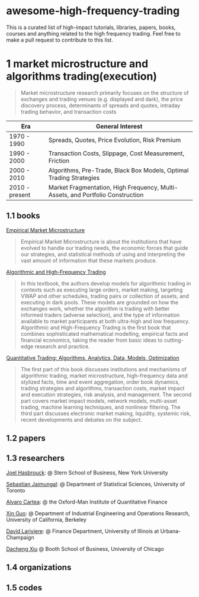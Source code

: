 # awesome-high-frequency-trading

This is a curated list of high-impact tutorials, libraries, papers, books, courses and anything related to the high frequency trading. Feel free to make a pull request to contribute to this list.

# 1 market microstructure and algorithms trading(execution)

> Market microstructure research primarily focuses on the structure of exchanges and trading venues (e.g. displayed and dark), the price discovery process, determinants of spreads and quotes, intraday trading behavior, and transaction costs

|Era|General Interest|
|---|---|
|1970 - 1990|Spreads, Quotes, Price Evolution, Risk Premium|
|1990 - 2000|Transaction Costs, Slippage, Cost Measurement, Friction|
|2000 - 2010|Algorithms, Pre-Trade, Black Box Models, Optimal Trading Strategies|
|2010 - present|Market Fragmentation, High Frequency, Multi-Assets, and Portfolio Construction|


## 1.1 books

[Empirical Market Microstructure](https://www.amazon.com/Empirical-Market-Microstructure-Institutions-Econometrics/dp/0195301641)

> Empirical Market Microstructure is about the institutions that have evolved to handle our trading needs, the economic forces that guide our strategies, and statistical methods of using and interpreting the vast amount of information that these markets produce.

[Algorithmic and High-Frequency Trading](https://www.amazon.co.uk/gp/product/1107091144/ref=s9_simh_gw_p14_d0_i1)

> In this textbook, the authors develop models for algorithmic trading in contexts such as executing large orders, market making, targeting VWAP and other schedules, trading pairs or collection of assets, and executing in dark pools. These models are grounded on how the exchanges work, whether the algorithm is trading with better informed traders (adverse selection), and the type of information available to market participants at both ultra-high and low frequency. Algorithmic and High-Frequency Trading is the first book that combines sophisticated mathematical modelling, empirical facts and financial economics, taking the reader from basic ideas to cutting-edge research and practice.

[Quantitative Trading: Algorithms, Analytics, Data, Models, Optimization](https://www.amazon.com/Quantitative-Trading-Algorithms-Analytics-Optimization/dp/1498706487/ref=sr_1_1?ie=UTF8&qid=1470801724&sr=8-1&keywords=Quantitative+Trading%3A+Algorithms%2C+Analytics%2C+Data%2C+Models%2C+Optimization)

> The first part of this book discusses institutions and mechanisms of algorithmic trading, market microstructure, high-frequency data and stylized facts, time and event aggregation, order book dynamics, trading strategies and algorithms, transaction costs, market impact and execution strategies, risk analysis, and management. The second part covers market impact models, network models, multi-asset trading, machine learning techniques, and nonlinear filtering. The third part discusses electronic market making, liquidity, systemic risk, recent developments and debates on the subject.

## 1.2 papers
## 1.3 researchers
[Joel Hasbrouck](http://people.stern.nyu.edu/jhasbrou/index.html): @ Stern School of Business, New York University

[Sebastian Jaimungal](http://sebastian.statistics.utoronto.ca/): @ Department of Statistical Sciences, University of Toronto

[Alvaro Cartea](https://www.maths.ox.ac.uk/people/alvaro.cartea): @ the Oxford-Man Institute of Quantitative Finance

[Xin Guo](https://xinguo.ieor.berkeley.edu/): @ Department of Industrial Engineering and Operations Research, University of California, Berkeley

[David Lariviere](https://www.davidlariviere.com/): @ Finance Department, University of Illinois at Urbana-Champaign

[Dacheng Xiu](https://dachxiu.chicagobooth.edu/) @ Booth School of Business, University of Chicago
## 1.4 organizations
## 1.5 codes
